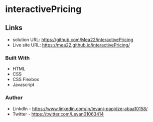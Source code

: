 # interactivePricing

## Links

- solution URL: https://github.com/Mea22/interactivePricing
- Live site URL:  https://mea22.github.io/interactivePricing/


### Built With

- HTML
- CSS
- CSS Flexbox
- Javascript

### Author
- LinkdIn - https://www.linkedin.com/in/levani-papidze-abaa10158/
- Twitter - https://twitter.com/Levan01063414

